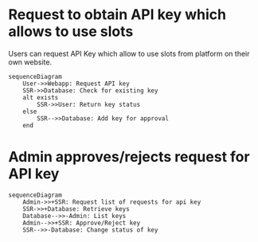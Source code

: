 # Request to obtain API key which allows to use slots
Users can request API Key which allow to use slots from platform on their own website.

```mermaid
sequenceDiagram
	User->>Webapp: Request API key
	SSR->>Database: Check for existing key
	alt exists
		SSR->>User: Return key status
	else
		SSR-->>Database: Add key for approval
	end
```

# Admin approves/rejects request for API key

```mermaid
sequenceDiagram
	Admin->>+SSR: Request list of requests for api key
	SSR->>+Database: Retrieve keys
	Database-->>-Admin: List keys
	Admin-->>+SSR: Approve/Reject key
	SSR-->>-Database: Change status of key
```